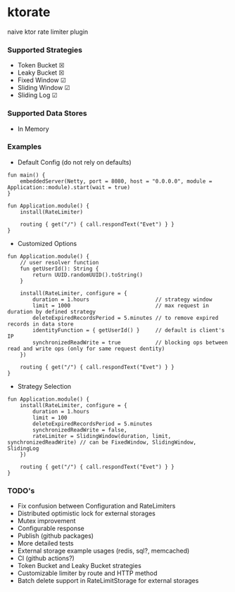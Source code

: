 # ktorate
naive ktor rate limiter plugin
### Supported Strategies
- Token Bucket &#x2612;
- Leaky Bucket &#x2612;
- Fixed Window &#x2611;
- Sliding Window &#x2611;
- Sliding Log &#x2611;
### Supported Data Stores
- In Memory
### Examples
- Default Config (do not rely on defaults)
```
fun main() {
    embeddedServer(Netty, port = 8080, host = "0.0.0.0", module = Application::module).start(wait = true)
}

fun Application.module() {
    install(RateLimiter)

    routing { get("/") { call.respondText("Evet") } }
}
```
- Customized Options
```
fun Application.module() {
    // user resolver function
    fun getUserId(): String {
        return UUID.randomUUID().toString()
    }
    
    install(RateLimiter, configure = {
        duration = 1.hours                     // strategy window
        limit = 1000                           // max request in duration by defined strategy
        deleteExpiredRecordsPeriod = 5.minutes // to remove expired records in data store
        identityFunction = { getUserId() }     // default is client's IP
        synchronizedReadWrite = true           // blocking ops between read and write ops (only for same request dentity)
    })

    routing { get("/") { call.respondText("Evet") } }
}
```
- Strategy Selection
```
fun Application.module() {
    install(RateLimiter, configure = {
        duration = 1.hours
        limit = 100
        deleteExpiredRecordsPeriod = 5.minutes
        synchronizedReadWrite = false,
        rateLimiter = SlidingWindow(duration, limit, synchronizedReadWrite) // can be FixedWindow, SlidingWindow, SlidingLog
    })

    routing { get("/") { call.respondText("Evet") } }
}
```
### TODO's
- Fix confusion between Configuration and RateLimiters
- Distributed optimistic lock for external storages
- Mutex improvement
- Configurable response
- Publish (github packages)
- More detailed tests
- External storage example usages (redis, sql?, memcached)
- CI (github actions?)
- Token Bucket and Leaky Bucket strategies
- Customizable limiter by route and HTTP method
- Batch delete support in RateLimitStorage for external storages
